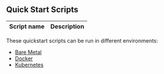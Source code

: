 <!--- 40. Quick Start Scripts -->
## Quick Start Scripts

| Script name | Description |
|-------------|-------------|

These quickstart scripts can be run in different environments:
* [Bare Metal](#bare-metal)
* [Docker](#docker)
* [Kubernetes](#kubernetes)
